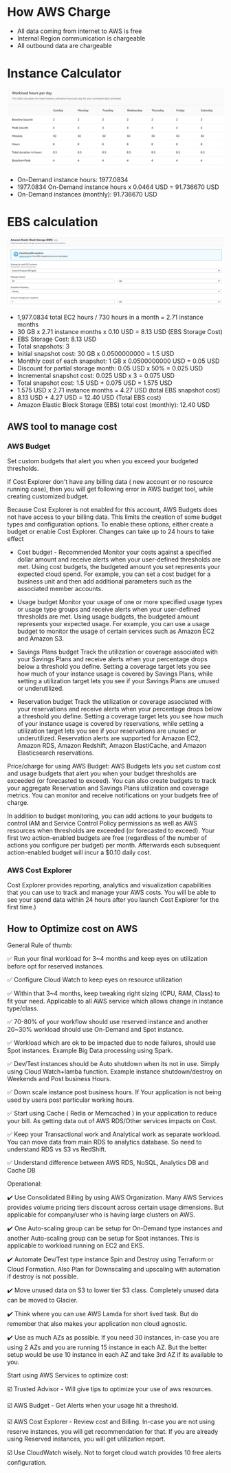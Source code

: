 # How AWS Charge

* All data coming from internet to AWS is free
* Internal Region communication is chargeable
* All outbound data are chargeable

# Instance Calculator

![EC2 Configuration](images/ec2_usage.JPG)

* On-Demand instance hours: 1977.0834
* 1977.0834 On-Demand instance hours x 0.0464 USD = 91.736670 USD
* On-Demand instances (monthly): 91.736670 USD


# EBS calculation

![EBS Configuration](images/ebs_usage.JPG)

* 1,977.0834 total EC2 hours / 730 hours in a month = 2.71 instance months
* 30 GB x 2.71 instance months x 0.10 USD = 8.13 USD (EBS Storage Cost)
* EBS Storage Cost: 8.13 USD
* Total snapshots: 3
* Initial snapshot cost: 30 GB x 0.0500000000 = 1.5 USD
* Monthly cost of each snapshot: 1 GB x 0.0500000000 USD = 0.05 USD
* Discount for partial storage month: 0.05 USD x 50% = 0.025 USD
* Incremental snapshot cost: 0.025 USD x 3 = 0.075 USD
* Total snapshot cost: 1.5 USD + 0.075 USD = 1.575 USD
* 1.575 USD x 2.71 instance months = 4.27 USD (total EBS snapshot cost)
* 8.13 USD + 4.27 USD = 12.40 USD (Total EBS cost)
* Amazon Elastic Block Storage (EBS) total cost (monthly): 12.40 USD

## AWS tool to manage cost

### AWS Budget 
Set custom budgets that alert you when you exceed your budgeted thresholds.

If Cost Explorer don't have any billing data ( new account or no resource running case), then you will get following error in AWS budget tool, while creating customized budget.

Because Cost Explorer is not enabled for this account, AWS Budgets does not have access to your billing data. This limits the creation of some budget types and configuration options. To enable these options, either create a budget or enable Cost Explorer. Changes can take up to 24 hours to take effect

* Cost budget - Recommended
Monitor your costs against a specified dollar amount and receive alerts when your user-defined thresholds are met. Using cost budgets, the budgeted amount you set represents your expected cloud spend. For example, you can set a cost budget for a business unit and then add additional parameters such as the associated member accounts.

* Usage budget
Monitor your usage of one or more specified usage types or usage type groups and receive alerts when your user-defined thresholds are met. Using usage budgets, the budgeted amount represents your expected usage. For example, you can use a usage budget to monitor the usage of certain services such as Amazon EC2 and Amazon S3.

* Savings Plans budget
Track the utilization or coverage associated with your Savings Plans and receive alerts when your percentage drops below a threshold you define. Setting a coverage target lets you see how much of your instance usage is covered by Savings Plans, while setting a utilization target lets you see if your Savings Plans are unused or underutilized.

* Reservation budget
Track the utilization or coverage associated with your reservations and receive alerts when your percentage drops below a threshold you define. Setting a coverage target lets you see how much of your instance usage is covered by reservations, while setting a utilization target lets you see if your reservations are unused or underutilized. Reservation alerts are supported for Amazon EC2, Amazon RDS, Amazon Redshift, Amazon ElastiCache, and Amazon Elasticsearch reservations.

Price/charge for using AWS Budget: AWS Budgets lets you set custom cost and usage budgets that alert you when your budget thresholds are exceeded (or forecasted to exceed). You can also create budgets to track your aggregate Reservation and Savings Plans utilization and coverage metrics. You can monitor and receive notifications on your budgets free of charge.

In addition to budget monitoring, you can add actions to your budgets to control IAM and Service Control Policy permissions as well as AWS resources when thresholds are exceeded (or forecasted to exceed). Your first two action-enabled budgets are free (regardless of the number of actions you configure per budget) per month. Afterwards each subsequent action-enabled budget will incur a $0.10 daily cost.


###  AWS Cost Explorer 

Cost Explorer provides reporting, analytics and visualization capabilities that you can use to track and manage your AWS costs.
You will be able to see your spend data within 24 hours after you launch Cost Explorer for the first time.)


## How to Optimize cost on AWS

General Rule of thumb:

✅ Run your final workload for 3~4 months and keep eyes on utilization before opt for reserved instances.

✅ Configure Cloud Watch to keep eyes on resource utilization

✅ Within that 3~4 months, keep tweaking right sizing (CPU, RAM, Class) to fit your need. Applicable to all AWS service which allows change in instance type/class.

✅ 70-80% of your workflow should use reserved instance and another 20~30% workload should use On-Demand and Spot instance.

✅ Workload which are ok to be impacted due to node failures, should use Spot instances. Example Big Data processing using Spark.

✅ Dev/Test instances should be Auto shutdown when its not in use. Simply using Cloud Watch+lamba function. Example instance shutdown/destroy on Weekends and Post business Hours.

✅ Down scale instance post business hours. If Your application is not being used by users post particular working hours.

✅ Start using Cache ( Redis or Memcached ) in your application to reduce your bill. As getting data out of AWS RDS/Other services impacts on Cost.

✅ Keep your Transactional work and Analytical work as separate workload. You can move data from main RDS to analytics database. So need to understand RDS vs S3 vs RedShift.

✅ Understand difference between AWS RDS, NoSQL, Analytics DB and Cache DB


Operational:

✔️ Use Consolidated Billing by using AWS Organization. Many AWS Services provides volume pricing tiers discount across certain usage dimensions. But applicable for company/user who is having large clusters on AWS.

✔️ One Auto-scaling group can be setup for On-Demand type instances and another Auto-scaling group can be setup for Spot instances. This is applicable to workload running on EC2 and EKS.

✔️ Automate Dev/Test type instance Spin and Destroy using Terraform or Cloud Formation. Also Plan for Downscaling and upscaling with automation if destroy is not possible.

✔️ Move unused data on S3 to lower tier S3 class. Completely unused data can be moved to Glacier.

✔️ Think where you can use AWS Lamda for short lived task. But do remember that also makes your application non cloud agnostic.

✔️ Use as much AZs as possible. If you need 30 instances, in-case you are using 2 AZs and you are running 15 instance in each AZ. But the better setup would be use 10 instance in each AZ and take 3rd AZ if its available to you.


Start using AWS Services to optimize cost:

☑️ Trusted Advisor - Will give tips to optimize your use of aws resources.

☑️ AWS Budget - Get Alerts when your usage hit a threshold.

☑️ AWS Cost Explorer - Review cost and Billing. In-case you are not using reserve instances, you will get recommendation for that. If you are already using Reserved instances, you will get utilization report.

☑️ Use CloudWatch wisely. Not to forget cloud watch provides 10 free alerts configuration.

